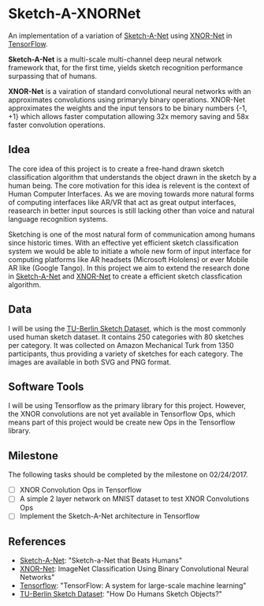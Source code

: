 # Sketch-A-XNORNet
An implementation of a variation of [Sketch-A-Net] using [XNOR-Net] in [TensorFlow].

**Sketch-A-Net** is a multi-scale multi-channel deep neural network framework that, for the first time, yields sketch recognition performance surpassing that of humans.

**XNOR-Net** is a vairation of standard convolutional neural networks with an approximates convolutions using primaryly binary operations. XNOR-Net approximates the weights and the input tensors to be binary numbers {-1, +1} which allows faster computation allowing 32x memory saving and 58x faster convolution operations.

## Idea
The core idea of this project is to create a free-hand drawn sketch classification algorithm that understands the object drawn in the sketch by a human being. The core motivation for this idea is relevent is the context of Human Computer Interfaces. As we are moving towards more natural forms of computing interfaces like AR/VR that act as great output interfaces, reasearch in better input sources is still lacking other than voice and natural language recognition systems. 

Sketching is one of the most natural form of communication among humans since historic times. With an effective yet efficient sketch classification system we would be able to initiate a whole new form of input interface for computing platforms like AR headsets (Microsoft Hololens) or ever Mobile AR like (Google Tango). In this project we aim to extend the research done in [Sketch-A-Net] and [XNOR-Net] to create a efficient sketch classfication algorithm.

## Data
I will be using the [TU-Berlin Sketch Dataset], which is the most commonly used human sketch dataset. It contains 250 categories with 80 sketches per category. It was collected on Amazon Mechanical Turk from 1350 participants, thus providing a variety of sketches for each category. The images are available in both SVG and PNG format.

## Software Tools
I will be using Tensorflow as the primary library for this project. However, the XNOR convolutions are not yet available in Tensorflow Ops, which means part of this project would be create new Ops in the Tensorflow library.

## Milestone
The following tasks should be completed by the milestone on 02/24/2017.
- [ ] XNOR Convolution Ops in Tensorflow
- [ ] A simple 2 layer network on MNIST dataset to test XNOR Convolutions Ops
- [ ] Implement the Sketch-A-Net architecture in Tensorflow

## References
- [Sketch-A-Net]: "Sketch-a-Net that Beats Humans"
- [XNOR-Net]: ImageNet Classification Using Binary Convolutional Neural Networks"
- [Tensorflow]: "TensorFlow: A system for large-scale machine learning"
- [TU-Berlin Sketch Dataset]: "How Do Humans Sketch Objects?"

[Sketch-A-Net]: https://arxiv.org/abs/1501.07873 "Sketch-a-Net that Beats Humans"
[XNOR-Net]: https://arxiv.org/abs/1603.05279 "XNOR-Net: ImageNet Classification Using Binary Convolutional Neural Networks"
[Tensorflow]: https://arxiv.org/abs/1605.08695 "TensorFlow: A system for large-scale machine learning"
[TU-Berlin Sketch Dataset]: http://cybertron.cg.tu-berlin.de/eitz/projects/classifysketch/ "How Do Humans Sketch Objects?"
